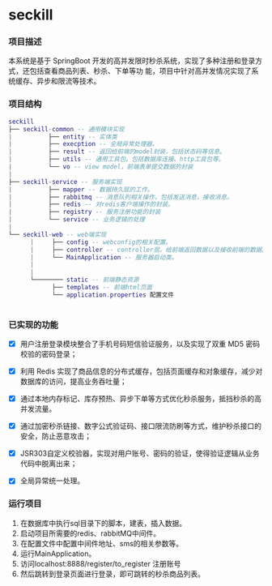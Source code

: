 # seckill
### 项目描述
本系统是基于 SpringBoot 开发的高并发限时秒杀系统，实现了多种注册和登录方式，还包括查看商品列表、秒杀、下单等功
能，项目中针对高并发情况实现了系统缓存、异步和限流等技术。

### 项目结构
``` lua
seckill
├── seckill-common -- 通用模块实现
|          ├── entity -- 实体类
|          ├── execption -- 全局异常处理器。
|          ├── result -- 返回给前端的model封装，包括状态码等信息。
|          ├── utils -- 通用工具包。包括数据库连接、http工具包等。
|          └── vo -- view model，前端表单提交数据的封装
|
├── seckill-service -- 服务端实现
|          ├── mapper -- 数据持久层的工作。
|          ├── rabbitmq -- 消息队列相关操作，包括发送消息，接收消息。
|          ├── redis -- 对redis客户端操作的封装。
|          ├── registry -- 服务注册功能的封装
|          └── service -- 业务逻辑的处理
|
└── seckill-web -- web端实现
      |     ├── config -- webconfig的相关配置。
      |     ├── controller -- controller层。给前端返回数据以及接收前端的数据。
      |     └── MainApplication -- 服务器启动类。
      |
      |
      └──────── static -- 前端静态资源
            ├── templates -- 前端html页面
            └── application.properties 配置文件
      
```


### 已实现的功能
- [x] 用户注册登录模块整合了手机号码短信验证服务，以及实现了双重 MD5 密码校验的密码登录；
- [x] 利用 Redis 实现了商品信息的分布式缓存，包括页面缓存和对象缓存，减少对数据库的访问，提高业务吞吐量；
- [x] 通过本地内存标记、库存预热、异步下单等方式优化秒杀服务，抵挡秒杀的高并发流量。
- [x] 通过加密秒杀链接、数字公式验证码、接口限流防刷等方式，维护秒杀接口的安全，防止恶意攻击；
- [x] JSR303自定义校验器，实现对用户账号、密码的验证，使得验证逻辑从业务代码中脱离出来；
- [x] 全局异常统一处理。
  
  

### 运行项目
1. 在数据库中执行sql目录下的脚本，建表，插入数据。
2. 启动项目所需要的redis、rabbitMQ中间件。
3. 在配置文件中配置中间件地址、sms的相关参数等。
4. 运行MainApplication。
5. 访问localhost:8888/register/to_register 注册账号
6. 然后跳转到登录页面进行登录，即可跳转的秒杀商品列表。
